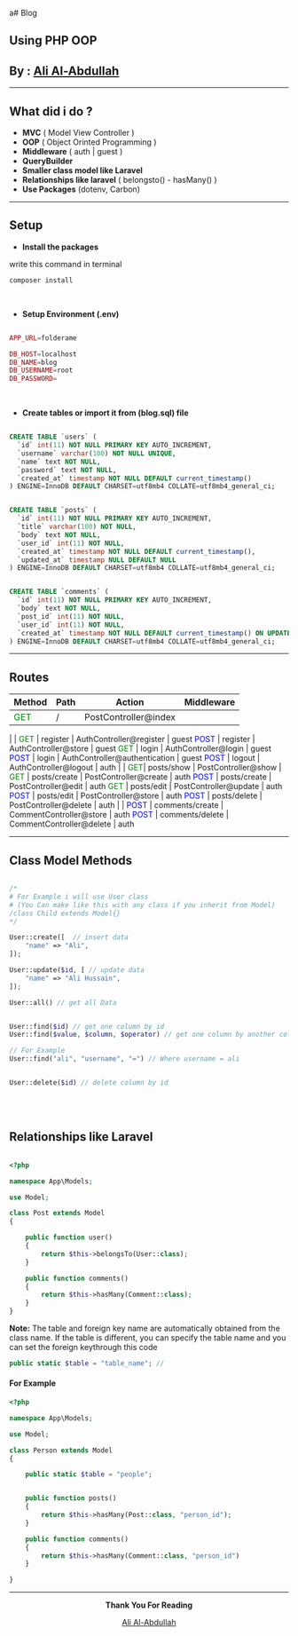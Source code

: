 a# Blog

## Using PHP OOP

## By : <a href="https://ali-alabdullah.netlify.app">Ali Al-Abdullah</a>

---

## What did i do ?

- **MVC** ( Model View Controller )
- **OOP** ( Object Orinted Programming )
- **Middleware** ( auth | guest )
- **QueryBuilder**
- **Smaller class model like Laravel**
- **Relationships like laravel** ( belongsto() - hasMany() )
- **Use Packages** (dotenv, Carbon)

---

## Setup

- **Install the packages**

write this command in terminal

```
composer install
```

<br/>

- **Setup Environment (.env)**

```php

APP_URL=folderame

DB_HOST=localhost
DB_NAME=blog
DB_USERNAME=root
DB_PASSWORD=
```

<br/>

- **Create tables or import it from (blog.sql) file**

```sql

CREATE TABLE `users` (
  `id` int(11) NOT NULL PRIMARY KEY AUTO_INCREMENT,
  `username` varchar(100) NOT NULL UNIQUE,
  `name` text NOT NULL,
  `password` text NOT NULL,
  `created_at` timestamp NOT NULL DEFAULT current_timestamp()
) ENGINE=InnoDB DEFAULT CHARSET=utf8mb4 COLLATE=utf8mb4_general_ci;


CREATE TABLE `posts` (
  `id` int(11) NOT NULL PRIMARY KEY AUTO_INCREMENT,
  `title` varchar(100) NOT NULL,
  `body` text NOT NULL,
  `user_id` int(11) NOT NULL,
  `created_at` timestamp NOT NULL DEFAULT current_timestamp(),
  `updated_at` timestamp NULL DEFAULT NULL
) ENGINE=InnoDB DEFAULT CHARSET=utf8mb4 COLLATE=utf8mb4_general_ci;


CREATE TABLE `comments` (
  `id` int(11) NOT NULL PRIMARY KEY AUTO_INCREMENT,
  `body` text NOT NULL,
  `post_id` int(11) NOT NULL,
  `user_id` int(11) NOT NULL,
  `created_at` timestamp NOT NULL DEFAULT current_timestamp() ON UPDATE current_timestamp()
) ENGINE=InnoDB DEFAULT CHARSET=utf8mb4 COLLATE=utf8mb4_general_ci;

```

---

## Routes

| Method                                             | Path | Action               | Middleware |
| -------------------------------------------------- | ---- | -------------------- | ---------- |
| <span align=center style="color: green">GET</span> | /    | PostController@index |

|
|
<span align=center style="color: green">GET</span> | register | AuthController@register | guest
<span align=center style="color: blue">POST</span> | register | AuthController@store | guest
<span align=center style="color: green">GET</span> | login | AuthController@login | guest
<span align=center style="color: blue">POST</span> | login | AuthController@authentication | guest
<span align=center style="color: blue">POST</span> | logout | AuthController@logout | auth
|
|
<span align=center style="color: green">GET</span>| posts/show | PostController@show |
<span align=center style="color: green">GET</span> | posts/create | PostController@create | auth
<span align=center style="color: blue">POST</span> | posts/create | PostController@edit | auth
<span align=center style="color: green">GET</span> | posts/edit | PostController@update | auth
<span align=center style="color: blue">POST</span> | posts/edit | PostController@store | auth
<span align=center style="color: blue">POST</span> | posts/delete | PostController@delete | auth
|
|
<span align=center style="color: blue">POST</span> | comments/create | CommentController@store | auth
<span align=center style="color: blue">POST</span> | comments/delete | CommentController@delete | auth

---

## Class Model Methods

```php

/*
# For Example i will use User class
# (You Can make like this with any class if you inherit from Model)
/class Child extends Model{}
*/

User::create([  // insert data
    "name" => "Ali",
]);

User::update($id, [ // update data
    "name" => "Ali Hussain",
]);

User::all() // get all Data


User::find($id) // get one column by id
User::find($value, $column, $operator) // get one column by another column

// For Example
User::find("ali", "username", "=") // Where username = ali


User::delete($id) // delete column by id
```

<br/>
<br/>

## Relationships like Laravel

```php

<?php

namespace App\Models;

use Model;

class Post extends Model
{

    public function user()
    {
        return $this->belongsTo(User::class);
    }

    public function comments()
    {
        return $this->hasMany(Comment::class);
    }
}
```

**Note:** The table and foreign key name are automatically obtained from the class name. If the table is different, you can specify the table name and you can set the foreign keythrough this code

```php
public static $table = "table_name"; //
```

#### For Example

```php
<?php

namespace App\Models;

use Model;

class Person extends Model
{

    public static $table = "people";


    public function posts()
    {
        return $this->hasMany(Post::class, "person_id");
    }

    public function comments()
    {
        return $this->hasMany(Comment::class, "person_id")
    }

}

```

---
<div align=center>

**Thank You For Reading**

<a href="https://ali-alabdullah.netlify.app">Ali Al-Abdullah</a>
</div>
